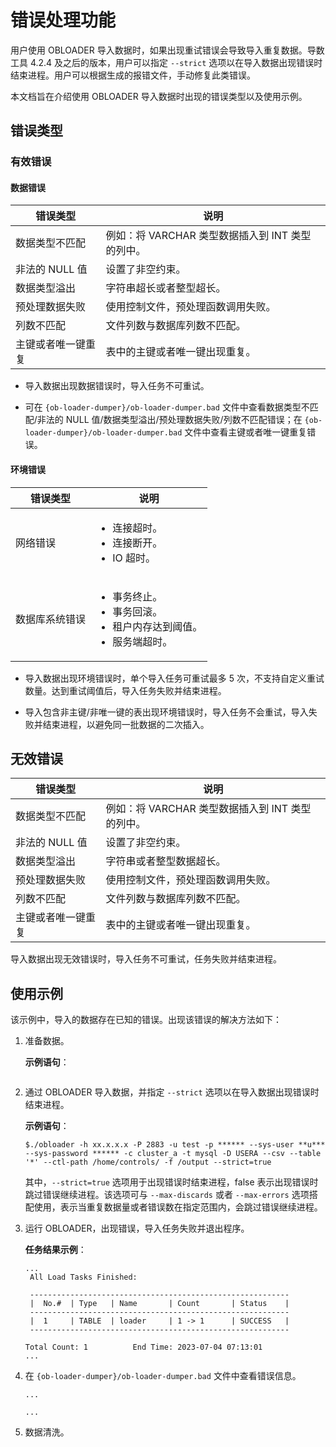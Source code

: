 # 错误处理功能

用户使用 OBLOADER 导入数据时，如果出现重试错误会导致导入重复数据。导数工具 4.2.4 及之后的版本，用户可以指定 `--strict` 选项以在导入数据出现错误时结束进程。用户可以根据生成的报错文件，手动修复此类错误。

本文档旨在介绍使用 OBLOADER 导入数据时出现的错误类型以及使用示例。

## 错误类型

### 有效错误

#### 数据错误

|**错误类型** |**说明**|
|--------|------|
| 数据类型不匹配  |例如：将 VARCHAR 类型数据插入到 INT 类型的列中。 |
| 非法的 NULL 值 |设置了非空约束。 |
| 数据类型溢出 |字符串超长或者整型超长。 |
| 预处理数据失败  |使用控制文件，预处理函数调用失败。 |
| 列数不匹配  |文件列数与数据库列数不匹配。 |
| 主键或者唯一键重复  | 表中的主键或者唯一键出现重复。|

- 导入数据出现数据错误时，导入任务不可重试。

- 可在 `{ob-loader-dumper}/ob-loader-dumper.bad` 文件中查看数据类型不匹配/非法的 NULL 值/数据类型溢出/预处理数据失败/列数不匹配错误；在 `{ob-loader-dumper}/ob-loader-dumper.bad` 文件中查看主键或者唯一键重复错误。

#### 环境错误

|**错误类型** |**说明**|
|--------|------|
| 网络错误  |<ul><li>连接超时。</li><li>连接断开。</li><li>IO 超时。</li></ul> |
| 数据库系统错误 |<ul><li>事务终止。</li><li>事务回滚。</li><li>租户内存达到阈值。</li><li>服务端超时。</li></ul> |

- 导入数据出现环境错误时，单个导入任务可重试最多 5 次，不支持自定义重试数量。达到重试阈值后，导入任务失败并结束进程。

- 导入包含非主键/非唯一键的表出现环境错误时，导入任务不会重试，导入失败并结束进程，以避免同一批数据的二次插入。

## 无效错误


|**错误类型** |**说明**|
|--------|------|
| 数据类型不匹配  |例如：将 VARCHAR 类型数据插入到 INT 类型的列中。 |
| 非法的 NULL 值 |设置了非空约束。 |
| 数据类型溢出 |字符串或者整型数据超长。 |
| 预处理数据失败  |使用控制文件，预处理函数调用失败。 |
| 列数不匹配  |文件列数与数据库列数不匹配。 |
| 主键或者唯一键重复  | 表中的主键或者唯一键出现重复。|

导入数据出现无效错误时，导入任务不可重试，任务失败并结束进程。

## 使用示例

该示例中，导入的数据存在已知的错误。出现该错误的解决方法如下：

1. 准备数据。

   **示例语句**：

   ```sql

   ```

2. 通过 OBLOADER 导入数据，并指定 `--strict` 选项以在导入数据出现错误时结束进程。

   **示例语句**：

    ```shell
    $./obloader -h xx.x.x.x -P 2883 -u test -p ****** --sys-user **u*** --sys-password ****** -c cluster_a -t mysql -D USERA --csv --table '*' --ctl-path /home/controls/ -f /output --strict=true
    ```

    其中，`--strict=true` 选项用于出现错误时结束进程，false 表示出现错误时跳过错误继续进程。该选项可与 <code>--max-discards</code> 或者 <code>--max-errors</code> 选项搭配使用，表示当重复数据量或者错误数在指定范围内，会跳过错误继续进程。

3. 运行 OBLOADER，出现错误，导入任务失败并退出程序。

   **任务结果示例**：

   ```shell
   ...
    All Load Tasks Finished:

    ----------------------------------------------------------
    |  No.#  | Type   | Name       | Count       | Status    | 
    ----------------------------------------------------------    
    |  1     | TABLE  | loader     | 1 -> 1      | SUCCESS   |                
    ----------------------------------------------------------

   Total Count: 1          End Time: 2023-07-04 07:13:01
   ...
   ```

4. 在 `{ob-loader-dumper}/ob-loader-dumper.bad` 文件中查看错误信息。

   ```shell
   ...
    
   ...
   ```

5. 数据清洗。